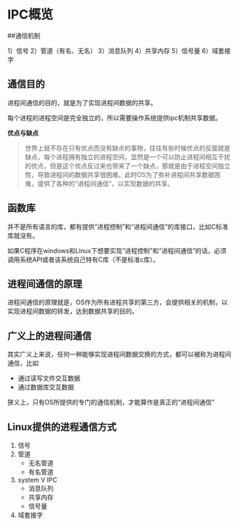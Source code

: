 # IPC概览

##通信机制

1）信号
2）管道（有名、无名）
3）消息队列
4）共享内存
5）信号量
6）域套接字

## 通信目的

进程间通信的目的，就是为了实现进程间数据的共享。

每个进程的进程空间是完全独立的，所以需要操作系统提供ipc机制共享数据。

**优点与缺点**

>世界上就不存在只有优点而没有缺点的事物，往往有些时候优点的反面就是缺点，每个进程拥有独立的进程空间，显然是一个可以防止进程间相互干扰的优点，但是这个优点反过来也带来了一个缺点，那就是由于进程空间独立性，导致进程间的数据共享很困难。此时OS为了弥补进程间共享数据困难，提供了各种的“进程间通信”，以实现数据的共享。



## 函数库

并不是所有语言的库，都有提供“进程控制”和“进程间通信”的库接口，比如C标准库就没有。

如果C程序在windows和Linux下想要实现“进程控制”和“进程间通信”的话，必须调用系统API或者该系统自己特有C库（不是标准c库）。

## 进程间通信的原理

进程间通信的原理就是，OS作为所有进程共享的第三方，会提供相关的机制，以实现进程间数据的转发，达到数据共享的目的。

## 广义上的进程间通信

其实广义上来说，任何一种能够实现进程间数据交换的方式，都可以被称为进程间通信，比如

- 通过读写文件交互数据
- 通过数据库交互数据

狭义上，只有OS所提供的专门的通信机制，才能算作是真正的“进程间通信”

## Linux提供的进程通信方式

1. 信号
2. 管道
   - 无名管道
   - 有名管道
3. system V IPC
   - 消息队列
   - 共享内存
   - 信号量
4. 域套接字
